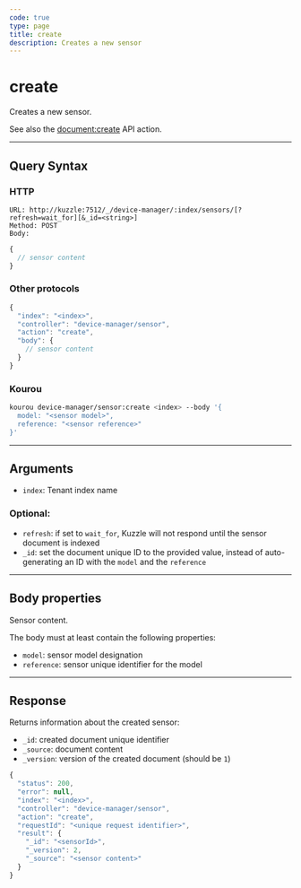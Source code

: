 ```yaml
---
code: true
type: page
title: create
description: Creates a new sensor
---
```


# create

Creates a new sensor. 

See also the [document:create](/core/2/api/controllers/document/create) API action.

---

## Query Syntax

### HTTP

```http
URL: http://kuzzle:7512/_/device-manager/:index/sensors/[?refresh=wait_for][&_id=<string>]
Method: POST
Body:
```

```js
{
  // sensor content
}
```

### Other protocols

```js
{
  "index": "<index>",
  "controller": "device-manager/sensor",
  "action": "create",
  "body": {
    // sensor content
  }
}
```

### Kourou

```bash
kourou device-manager/sensor:create <index> --body '{ 
  model: "<sensor model>", 
  reference: "<sensor reference>" 
}'
```

---

## Arguments

- `index`: Tenant index name

### Optional:

- `refresh`: if set to `wait_for`, Kuzzle will not respond until the sensor document is indexed
- `_id`: set the document unique ID to the provided value, instead of auto-generating an ID with the `model` and the `reference`

---

## Body properties

Sensor content.

The body must at least contain the following properties:
  - `model`: sensor model designation
  - `reference`: sensor unique identifier for the model

---

## Response

Returns information about the created sensor:

- `_id`: created document unique identifier
- `_source`: document content
- `_version`: version of the created document (should be `1`)

```js
{
  "status": 200,
  "error": null,
  "index": "<index>",
  "controller": "device-manager/sensor",
  "action": "create",
  "requestId": "<unique request identifier>",
  "result": {
    "_id": "<sensorId>",
    "_version": 2,
    "_source": "<sensor content>"
  }
}
```
